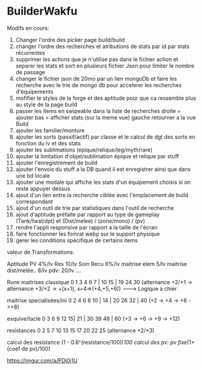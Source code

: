 # BuilderWakfu
Modifs en cours:
1) Changer l'ordre des picker page build/build
2) changer l'ordre des recherches et atributions de stats par id par stats récurrentes  
3) supprimer les actions que je n'utilise pas dans le fichier action et separer les stats et sort en plusieurs fichier Json pour limiter le nombre de passage
4) changer le fichier json de 20mo par un lien mongoDb et faire les recherche avec le trie de mongo db pour accelerer les recherches d'équipements
5) mofifier le styles de la forge et des aptitude pour que ca ressemble plus au style de la page build
6) passer les items en swipeable dans la liste de recherches droite = ajouter bas = afficher stats (sur la meme vue) gauche retourner a la vue Build
7) ajouter les familier/monture
8) ajouter les sorts (passif/actif) par classe et le calcul de dgt des sorts en fonction du lv et des stats
9) ajouter les sublimations (epique/relique/leg/myth/rare) 
10) ajouter la limitation d'objet/sublimation épique et relique par stuff
11) ajouter l'enregistrement de build
12) ajouter l'envois du stuff a la DB quand il est enregistrer ainsi que dans une bd locale
13) ajouter une modale qui affiche les stats d'un équipement choisis si on reste appuyer dessus
14) ajout d'un lien entre la recherche ciblée avec l'emplacement de build correspondant
15) ajout d'un outil de trie par statistiques dans l'outil de recherche
16) ajout d'aptitude préfaite par rapport au type de gameplay (Tank/heal/dpt) et (Dist/melee) / (zone/mono) / (pv)
17) rendre l'appli responsive par rapport a la taille de l'écran
18) faire fonctionner les fomrat webp sur le support physique
19) gerer les conditions spécifique de certains items

valeur de Transformations:

Aptitude
PV 4%/lv
Res 10/lv
Soin Recu 6%/lv
maitrise elem 5/lv
maitrise dist/melée.. 8/lv
pdv: 20/lv
....


Rune
maitrises classique       0 1 3 4 6 7 | 10 15 | 19 24 30 (alternance +2/+1 -> alternance +3/+2 -> +(x+1), x=4=>(+4,+5,+6)) ---> Logique a chier


maitrise specialisées/ini 0 2 4 6 8 10 | 14 | 20 26 32 | 40 (+2 -> +4 -> +6 ->+8)


esquive/tacle             0 3 6 9 12 15| 21 | 30 39 48 | 60 (+3 -> +6 -> +9 -> +12) 


resistances               0 2 5 7 10 13 15 17 20 22 25 (alternance +2/+3)



calcul des resistance (1 - 0.8^(resistance/100))*100
calcul des pv:        pv fixe*(1+(coef de pv)/100)


https://imgur.com/a/PDi0j1U
